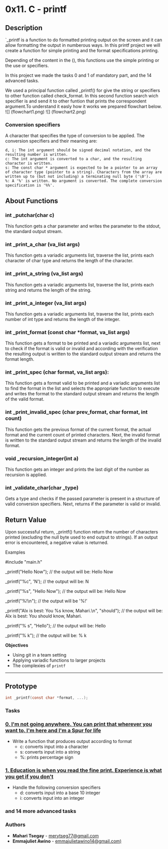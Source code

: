 # 0x11. C - printf

## Description
`_printf is a function to do formatted printing output on the screen and it can allow formatting the output in numberous ways. In this printf project we will create a function for simple printing and the format specifications printing.

Depending of the content in the (), this functions use the simple printing or the use or specifiers.

In this project we made the tasks 0 and 1 of mandatory part, and the 14 advanced tasks.

We used a principal function called _printf() for give the string or specifiers to other function called check_format. In this second function search wich specifier is and send it to other funtion that prints the correspondent argument.To understand it easly how it works we prepared flowchart below.
![] (flowchart1.png)
![] (flowchart2.png)
### Conversion specifiers

A character that specifies the type of conversion to be applied. The conversion specifiers and their meaning are:

    d, i: The int argument should be signed decimal notation, and the resulting number is written.
    c: The int argument is converted to a char, and the resulting character is written.
    s: The const char * argument is expected to be a pointer to an array of character type (pointer to a string). Characters from the array are written up to (but not including) a terminating null byte ('\0').
    %: A '%' is written. No argument is converted. The complete conversion specification is '%%'.

## About Functions

### int _putchar(char c)
This function gets a char parameter and writes the parameter to the stdout, the standard output stream.

### int _print_a_char (va_list args)
This function gets a variadic arguments list, traverse the list, prints each character of char type and returns the length of the character.

### int _print_a_string (va_list args)
This function gets a variadic arguments list, traverse the list, prints each string and returns the length of the string.

### int _print_a_integer (va_list args)
This function gets a variadic arguments list, traverse the list, prints each number of int type and returns the length of the integer.

### int _print_format (const char *format, va_list args)
 This function gets a format to be printed and a variadic arguments list, next to check if the format is valid or invalid and according with the verification the resulting output is written to the standard output stream and returns the format length.

### int _print_spec (char format, va_list args):
 This function gets a format valid to be printed and a variadic arguments list to find the format in the list and selects the appropriate function to execute and writes the format to the standard output stream and returns the length of the valid format.

### int _print_invalid_spec (char prev_format, char format, int count)
 This function gets the previous format of the current format, the actual format and the current count of printed characters. Next, the invalid format is written to the standard output stream and returns the length of the invalid format.
 
### void _recursion_integer(int a)
This function gets an integer and prints the last digit of the number as recursion is applied.

### int _validate_char(char _type)
Gets a type and checks if the passed parameter is present in a structure of valid conversion specifiers. Next, returns if the parameter is valid or invalid.

## Return Value
Upon successful return,  _printf() function return the number of characters printed (excluding the null byte used to end output to strings).
If an output error is encountered, a negative value is returned.

Examples

#include "main.h"

_printf("Hello Now"); // the output will be: Hello Now

_printf("%c", 'N'); // the output will be: N

_printf("%s", "Hello Now"); // the output will be: Hello Now

_printf("%!\n"); // the output will be '%!'

_printf("Alx is best: You %s know, Mahari.\n", "should"); // the output will be: Alx is best: You should know, Mahari.

_printf("% s", "Hello"); // the output will be: Hello

_printf("% k"); // the output will be: % k

**Objectives**
- Using git in a team setting
- Applying variadic functions to larger projects
- The complexies of `printf`

---

## Prototype
```C
int _printf(const char *format, ...);
```

### Tasks
### [0. I'm not going anywhere. You can print that wherever you want to. I'm here and I'm a Spur for life](./_printf.c)
* Write a function that produces output according to format
    - c: converts input into a character
    - s: converts input into a string
    - %: prints percentage sign

### [1. Education is when you read the fine print. Experience is what you get if you don't](./printdigit.c)
* Handle the following conversion specifiers
    - d: converts input into a base 10 integer
    - i: converts input into an integer

### and 14 more advanced tasks


### Authors
* **Mahari Tsegay** - [merytseg77@gmail.com](https://github.com/Mahari9)
* **Emmajuliet Awino** - [emmajulietawino14@gmail.com)](https://github.com/AwinoJuliet)
